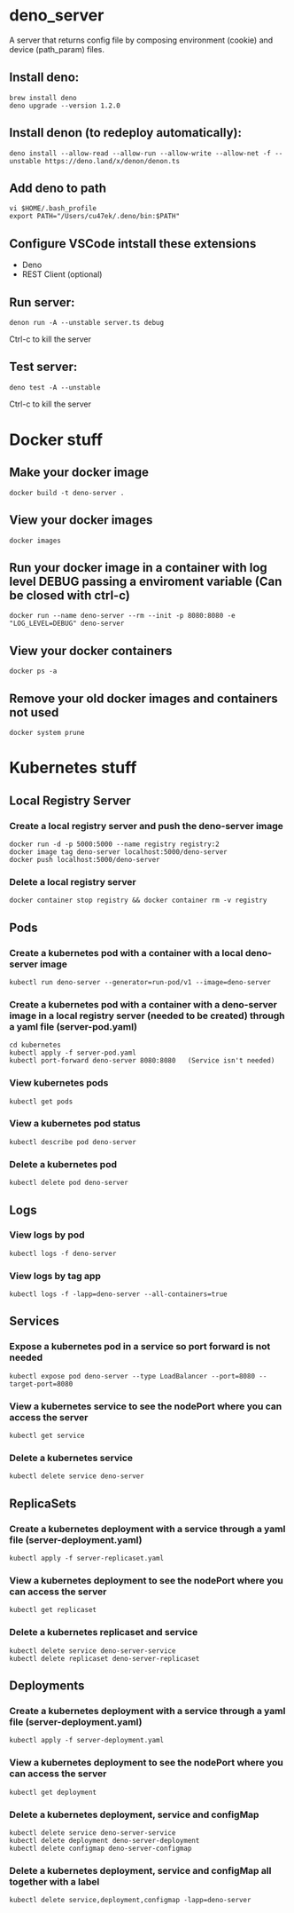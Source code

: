 # deno_server
A server that returns config file by composing environment (cookie) and device (path_param) files.

## Install deno:
```
brew install deno
deno upgrade --version 1.2.0
```

## Install denon (to redeploy automatically):
```
deno install --allow-read --allow-run --allow-write --allow-net -f --unstable https://deno.land/x/denon/denon.ts
```

## Add deno to path
```
vi $HOME/.bash_profile
export PATH="/Users/cu47ek/.deno/bin:$PATH"
```

## Configure VSCode intstall these extensions
* Deno
* REST Client (optional)

## Run server:
```
denon run -A --unstable server.ts debug
```
Ctrl-c to kill the server

## Test server:
```
deno test -A --unstable
```
Ctrl-c to kill the server

# Docker stuff
## Make your docker image
```
docker build -t deno-server .
```

## View your docker images
```
docker images
```

## Run your docker image in a container with log level DEBUG passing a enviroment variable (Can be closed with ctrl-c)
```
docker run --name deno-server --rm --init -p 8080:8080 -e "LOG_LEVEL=DEBUG" deno-server
```

## View your docker containers
```
docker ps -a
```

## Remove your old docker images and containers not used
```
docker system prune
```
# Kubernetes stuff
## Local Registry Server
### Create a local registry server and push the deno-server image
```
docker run -d -p 5000:5000 --name registry registry:2
docker image tag deno-server localhost:5000/deno-server
docker push localhost:5000/deno-server
```

### Delete a local registry server
```
docker container stop registry && docker container rm -v registry
```

## Pods
### Create a kubernetes pod with a container with a local deno-server image
```
kubectl run deno-server --generator=run-pod/v1 --image=deno-server
```

### Create a kubernetes pod with a container with a deno-server image in a local registry server (needed to be created) through a yaml file (server-pod.yaml)
```
cd kubernetes
kubectl apply -f server-pod.yaml
kubectl port-forward deno-server 8080:8080   (Service isn't needed)
```

### View kubernetes pods
```
kubectl get pods
```

### View a kubernetes pod status
```
kubectl describe pod deno-server
```

### Delete a kubernetes pod
```
kubectl delete pod deno-server
```

## Logs
### View logs by pod
```
kubectl logs -f deno-server
```

### View logs by tag app
```
kubectl logs -f -lapp=deno-server --all-containers=true
```

## Services
### Expose a kubernetes pod in a service so port forward is not needed
```
kubectl expose pod deno-server --type LoadBalancer --port=8080 --target-port=8080
```

### View a kubernetes service to see the nodePort where you can access the server
```
kubectl get service
```

### Delete a kubernetes service
```
kubectl delete service deno-server
```

## ReplicaSets
### Create a kubernetes deployment with a service through a yaml file (server-deployment.yaml)
```
kubectl apply -f server-replicaset.yaml
```

### View a kubernetes deployment to see the nodePort where you can access the server
```
kubectl get replicaset
```

### Delete a kubernetes replicaset and service
```
kubectl delete service deno-server-service
kubectl delete replicaset deno-server-replicaset
```

## Deployments
### Create a kubernetes deployment with a service through a yaml file (server-deployment.yaml)
```
kubectl apply -f server-deployment.yaml
```

### View a kubernetes deployment to see the nodePort where you can access the server
```
kubectl get deployment
```

### Delete a kubernetes deployment, service and configMap
```
kubectl delete service deno-server-service
kubectl delete deployment deno-server-deployment
kubectl delete configmap deno-server-configmap
```

### Delete a kubernetes deployment, service and configMap all together with a label
```
kubectl delete service,deployment,configmap -lapp=deno-server
```
